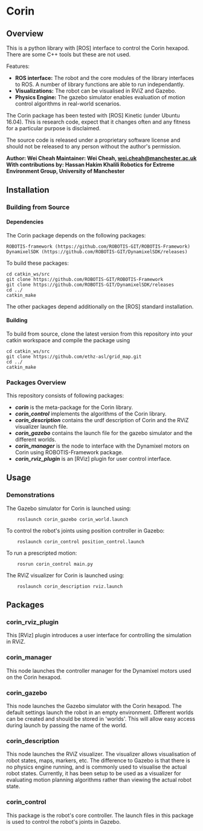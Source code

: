 # Corin

## Overview

This is a python library with [ROS] interface to control the Corin hexapod. There are some C++ tools but these are not used.

Features:

* **ROS interface:** The robot and the core modules of the library interfaces to ROS. A number of library functions are able to run independantly.
* **Visualizations:** The robot can be visualised in RViZ and Gazebo.
* **Physics Engine:** The gazebo simulator enables evaluation of motion control algorithms in real-world scenarios.

The Corin package has been tested with [ROS] Kinetic (under Ubuntu 16.04). This is research code, expect that it changes often and any fitness for a particular purpose is disclaimed.

The source code is released under a proprietary software license and should not be released to any person without the author's permission.

**Author: Wei Cheah
Maintainer: Wei Cheah, wei.cheah@manchester.ac.uk
With contributions by: Hassan Hakim Khalili
Robotics for Extreme Environment Group, University of Manchester**

## Installation

### Building from Source

#### Dependencies

The Corin package depends on the following packages:

    ROBOTIS-framework (https://github.com/ROBOTIS-GIT/ROBOTIS-Framework)
    DynamixelSDK (https://github.com/ROBOTIS-GIT/DynamixelSDK/releases)

To build these packages:

    cd catkin_ws/src
    git clone https://github.com/ROBOTIS-GIT/ROBOTIS-Framework
    git clone https://github.com/ROBOTIS-GIT/DynamixelSDK/releases
    cd ../
    catkin_make

The other packages depend additionally on the [ROS] standard installation. 

#### Building

To build from source, clone the latest version from this repository into your catkin workspace and compile the package using

    cd catkin_ws/src
    git clone https://github.com/ethz-asl/grid_map.git
    cd ../
    catkin_make

### Packages Overview

This repository consists of following packages:

* ***corin*** is the meta-package for the Corin library.
* ***corin_control*** implements the algorithms of the Corin library. 
* ***corin_description*** contains the urdf description of Corin and the RViZ visualizer launch file.
* ***corin_gazebo*** contains the launch file for the gazebo simulator and the different worlds.
* ***corin_manager*** is the node to interface with the Dynamixel motors on Corin using ROBOTIS-Framework package.
* ***corin_rviz_plugin*** is an [RViz] plugin for user control interface.

## Usage

### Demonstrations
The Gazebo simulator for Corin is launched using:

        roslaunch corin_gazebo corin_world.launch

To control the robot's joints using position controller in Gazebo:

        roslaunch corin_control position_control.launch

To run a prescripted motion:

        rosrun corin_control main.py

The RViZ visualizer for Corin is launched using:

        roslaunch corin_description rviz.launch


## Packages

### corin_rviz_plugin

This [RViz] plugin introduces a user interface for controlling the simulation in RViZ.

### corin_manager

This node launches the controller manager for the Dynamixel motors used on the Corin hexapod.

### corin_gazebo

This node launches the Gazebo simulator with the Corin hexapod. The default settings launch the robot in an empty environment. Different worlds can be created and should be stored in 'worlds'. This will allow easy access during launch by passing the name of the world.

### corin_description

This node launches the RViZ visualizer. The visualizer allows visualisation of robot states, maps, markers, etc. The difference to Gazebo is that there is no physics engine running, and is commonly used to visualise the actual robot states. Currently, it has been setup to be used as a visualizer for evaluating motion planning algorithms rather than viewing the actual robot state. 

### corin_control

This package is the robot's core controller. The launch files in this package is used to control the robot's joints in Gazebo. 